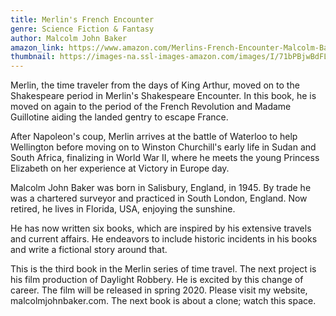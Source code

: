 ```yaml
---
title: Merlin's French Encounter
genre: Science Fiction & Fantasy
author: Malcolm John Baker
amazon_link: https://www.amazon.com/Merlins-French-Encounter-Malcolm-Baker/dp/1643459635/ref=tmm_pap_swatch_0?_encoding=UTF8&qid=1643372357&sr=8-1
thumbnail: https://images-na.ssl-images-amazon.com/images/I/71bPBjwBdFL.jpg
---
```

Merlin, the time traveler from the days of King Arthur, moved on to the Shakespeare period in Merlin's Shakespeare Encounter. In this book, he is moved on again to the period of the French Revolution and Madame Guillotine aiding the landed gentry to escape France.

After Napoleon's coup, Merlin arrives at the battle of Waterloo to help Wellington before moving on to Winston Churchill's early life in Sudan and South Africa, finalizing in World War II, where he meets the young Princess Elizabeth on her experience at Victory in Europe day.

Malcolm John Baker was born in Salisbury, England, in 1945. By trade he was a chartered surveyor and practiced in South London, England. Now retired, he lives in Florida, USA, enjoying the sunshine.

He has now written six books, which are inspired by his extensive travels and current affairs. He endeavors to include historic incidents in his books and write a fictional story around that.

This is the third book in the Merlin series of time travel. The next project is his film production of Daylight Robbery. He is excited by this change of career. The film will be released in spring 2020. Please visit my website, malcolmjohnbaker.com. The next book is about a clone; watch this space.